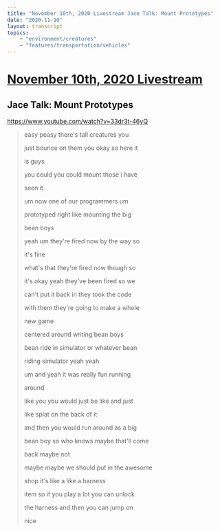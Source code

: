 ```yaml
---
title: "November 10th, 2020 Livestream Jace Talk: Mount Prototypes"
date: "2020-11-10"
layout: transcript
topics:
    - "environment/creatures"
    - "features/transportation/vehicles"
---
```

# [November 10th, 2020 Livestream](../2020-11-10.md)
## Jace Talk: Mount Prototypes
https://www.youtube.com/watch?v=33dr3t-46yQ
> easy peasy there's tall creatures you
> 
> just bounce on them you okay so here it
> 
> is guys
> 
> you could you could mount those i have
> 
> seen it
> 
> um now one of our programmers um
> 
> prototyped right like mounting the big
> 
> bean boys
> 
> yeah um they're fired now by the way so
> 
> it's fine
> 
> what's that they're fired now though so
> 
> it's okay yeah they've been fired so we
> 
> can't put it back in they took the code
> 
> with them they're going to make a whole
> 
> new game
> 
> centered around writing bean boys
> 
> bean ride in simulator or whatever bean
> 
> riding simulator yeah yeah
> 
> um and yeah it was really fun running
> 
> around
> 
> like you you would just be like and just
> 
> like splat on the back of it
> 
> and then you would run around as a big
> 
> bean boy so who knows maybe that'll come
> 
> back maybe not
> 
> maybe maybe we should put in the awesome
> 
> shop it's like a like a harness
> 
> item so if you play a lot you can unlock
> 
> the harness and then you can jump on
> 
> nice
> 
